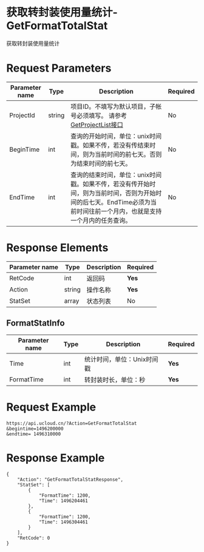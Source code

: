 # 获取转封装使用量统计-GetFormatTotalStat

获取转封装使用量统计

# Request Parameters
|Parameter name|Type|Description|Required|
|---|---|---|---|
|ProjectId|string|项目ID。不填写为默认项目，子帐号必须填写。 请参考[GetProjectList接口](api/summary/get_project_list)|No|
|BeginTime|int|查询的开始时间，单位：unix时间戳。如果不传，若没有传结束时间，则为当前时间的前七天。否则为结束时间的前七天。|No|
|EndTime|int|查询的结束时间，单位：unix时间戳。如果不传，若没有传开始时间，则为当前时间，否则为开始时间的后七天。EndTime必须为当前时间往前一个月内，也就是支持一个月内的任务查询。|No|

# Response Elements
|Parameter name|Type|Description|Required|
|---|---|---|---|
|RetCode|int|返回码|**Yes**|
|Action|string|操作名称|**Yes**|
|StatSet|array|状态列表|No|

## FormatStatInfo
|Parameter name|Type|Description|Required|
|---|---|---|---|
|Time|int|统计时间，单位：Unix时间戳|**Yes**|
|FormatTime|int|转封装时长，单位：秒|**Yes**|

# Request Example
```
https://api.ucloud.cn/?Action=GetFormatTotalStat
&begintime=1496200000
&endtime= 1496310000
```

# Response Example
```
{
    "Action": "GetFormatTotalStatResponse", 
    "StatSet": [
        {
            "FormatTime": 1200, 
            "Time": 1496204461
        }, 
        {
            "FormatTime": 1200, 
            "Time": 1496304461
        }
    ], 
    "RetCode": 0
}
```

